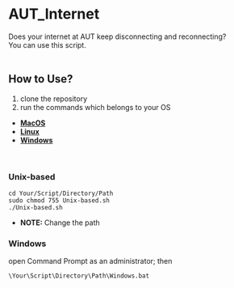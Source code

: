 # AUT_Internet
Does your internet at AUT keep disconnecting and reconnecting?<br>
You can use this script.
<br>
<br>
## How to Use?
1. clone the repository
2. run the commands which belongs to your OS<br>
- **[MacOS](#Unix-based)<br>**
- **[Linux](#Unix-based)<br>**
- **[Windows](#Windows)<br>**
<br>

### Unix-based
```
cd Your/Script/Directory/Path
sudo chmod 755 Unix-based.sh
./Unix-based.sh
```
- **NOTE:** Change the path<br>
### Windows
open Command Prompt as an administrator; then
```
\Your\Script\Directory\Path\Windows.bat
```

